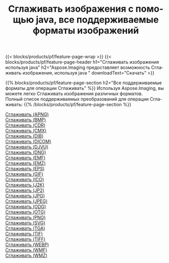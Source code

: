﻿---
title: Сглаживать изображения с помощью java, все поддерживаемые форматы изображений 
weight: 3920
url: /ru/java/dither 
lang: ru
langdirlevel: 2
locales: zh-hans,ja,it,ru,de,es,fr,nl,id,lt,pl,pt,vi,tr,ko,zh-hant,ar,hi,th,sv,cs,uk,he
description: Используя Aspose.Imaging, вы можете легко Сглаживать изображения используя java
---

{{< blocks/products/pf/feature-page-wrap >}}
{{< blocks/products/pf/feature-page-header h1="Сглаживать изображения используя java" h2="Aspose.Imaging предоставляет возможность Сглаживать изображения, используя java " downloadText="Скачать" >}}


{{% blocks/products/pf/feature-page-section  h2="Все поддерживаемые форматы для операции Сглаживать" %}}
Используя Aspose.Imaging, вы можете легко Сглаживать изображения различных форматов.
<br/>
Полный список поддерживаемых преобразований для операции Сглаживать:
{{% /blocks/products/pf/feature-page-section %}}
<div class="container-fluid productfamilypage bg-gray">
    <div class="convertypes bg-gray agp-content section">
        <div class="container">
		<div class="row other-converters">
		    <div class='col-md-2 other-converter remove-lp remove-rp'><a href="/imaging/ru/java/dither/apng" >Сглаживать (APNG)</a></div><div class='col-md-2 other-converter remove-lp remove-rp'><a href="/imaging/ru/java/dither/bmp" >Сглаживать (BMP)</a></div><div class='col-md-2 other-converter remove-lp remove-rp'><a href="/imaging/ru/java/dither/cdr" >Сглаживать (CDR)</a></div><div class='col-md-2 other-converter remove-lp remove-rp'><a href="/imaging/ru/java/dither/cmx" >Сглаживать (CMX)</a></div><div class='col-md-2 other-converter remove-lp remove-rp'><a href="/imaging/ru/java/dither/dib" >Сглаживать (DIB)</a></div><div class='col-md-2 other-converter remove-lp remove-rp'><a href="/imaging/ru/java/dither/dicom" >Сглаживать (DICOM)</a></div><div class='col-md-2 other-converter remove-lp remove-rp'><a href="/imaging/ru/java/dither/djvu" >Сглаживать (DJVU)</a></div><div class='col-md-2 other-converter remove-lp remove-rp'><a href="/imaging/ru/java/dither/dng" >Сглаживать (DNG)</a></div><div class='col-md-2 other-converter remove-lp remove-rp'><a href="/imaging/ru/java/dither/emf" >Сглаживать (EMF)</a></div><div class='col-md-2 other-converter remove-lp remove-rp'><a href="/imaging/ru/java/dither/emz" >Сглаживать (EMZ)</a></div><div class='col-md-2 other-converter remove-lp remove-rp'><a href="/imaging/ru/java/dither/eps" >Сглаживать (EPS)</a></div><div class='col-md-2 other-converter remove-lp remove-rp'><a href="/imaging/ru/java/dither/gif" >Сглаживать (GIF)</a></div><div class='col-md-2 other-converter remove-lp remove-rp'><a href="/imaging/ru/java/dither/ico" >Сглаживать (ICO)</a></div><div class='col-md-2 other-converter remove-lp remove-rp'><a href="/imaging/ru/java/dither/j2k" >Сглаживать (J2K)</a></div><div class='col-md-2 other-converter remove-lp remove-rp'><a href="/imaging/ru/java/dither/jp2" >Сглаживать (JP2)</a></div><div class='col-md-2 other-converter remove-lp remove-rp'><a href="/imaging/ru/java/dither/jpg" >Сглаживать (JPG)</a></div><div class='col-md-2 other-converter remove-lp remove-rp'><a href="/imaging/ru/java/dither/jpeg" >Сглаживать (JPEG)</a></div><div class='col-md-2 other-converter remove-lp remove-rp'><a href="/imaging/ru/java/dither/odg" >Сглаживать (ODG)</a></div><div class='col-md-2 other-converter remove-lp remove-rp'><a href="/imaging/ru/java/dither/otg" >Сглаживать (OTG)</a></div><div class='col-md-2 other-converter remove-lp remove-rp'><a href="/imaging/ru/java/dither/png" >Сглаживать (PNG)</a></div><div class='col-md-2 other-converter remove-lp remove-rp'><a href="/imaging/ru/java/dither/svg" >Сглаживать (SVG)</a></div><div class='col-md-2 other-converter remove-lp remove-rp'><a href="/imaging/ru/java/dither/tga" >Сглаживать (TGA)</a></div><div class='col-md-2 other-converter remove-lp remove-rp'><a href="/imaging/ru/java/dither/tif" >Сглаживать (TIF)</a></div><div class='col-md-2 other-converter remove-lp remove-rp'><a href="/imaging/ru/java/dither/tiff" >Сглаживать (TIFF)</a></div><div class='col-md-2 other-converter remove-lp remove-rp'><a href="/imaging/ru/java/dither/webp" >Сглаживать (WEBP)</a></div><div class='col-md-2 other-converter remove-lp remove-rp'><a href="/imaging/ru/java/dither/wmf" >Сглаживать (WMF)</a></div><div class='col-md-2 other-converter remove-lp remove-rp'><a href="/imaging/ru/java/dither/wmz" >Сглаживать (WMZ)</a></div>
                </div>
        </div>
    </div>
</div>
<br/>
